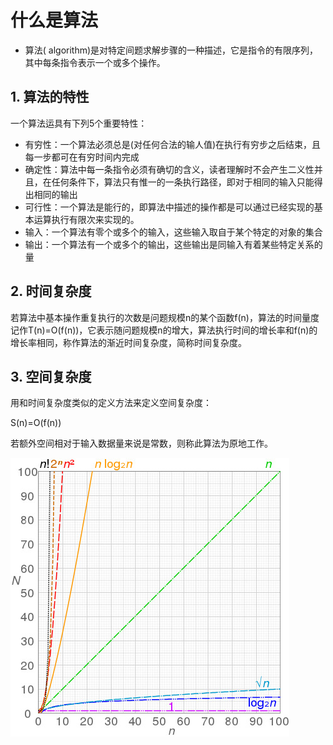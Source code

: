 ﻿# 什么是算法

* 算法( algorithm)是对特定间题求解步骤的一种描述，它是指令的有限序列，其中每条指令表示一个或多个操作。

## 1. 算法的特性 ##

一个算法运具有下列5个重要特性：

* 有穷性：一个算法必须总是(对任何合法的输人值)在执行有穷步之后结束，且每一步都可在有穷时间内完成
* 确定性：算法中每一条指令必须有确切的含义，读者理解时不会产生二义性并且，在任何条件下，算法只有惟一的一条执行路径，即对于相同的输入只能得出相同的输出
* 可行性：一个算法是能行的，即算法中描述的操作都是可以通过已经实现的基本运算执行有限次来实现的。
* 输入：一个算法有零个或多个的输入，这些输入取自于某个特定的对象的集合
* 输出：一个算法有一个或多个的输出，这些输出是同输入有着某些特定关系的量

## 2. 时间复杂度 ##

若算法中基本操作重复执行的次数是问题规模n的某个函数f(n)，算法的时间量度记作T(n)=O(f(n))，它表示随问题规模n的增大，算法执行时间的增长率和f(n)的增长率相同，称作算法的渐近时间复杂度，简称时间复杂度。

## 3. 空间复杂度 ##

用和时间复杂度类似的定义方法来定义空间复杂度：

S(n)=O(f(n))

若额外空间相对于输入数据量来说是常数，则称此算法为原地工作。

![](https://raw.githubusercontent.com/yixy4app/images/picgo/202209121642686.jpg)
